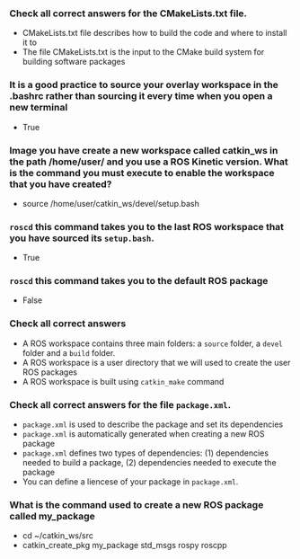 ### Check all correct answers for the CMakeLists.txt file. 
- CMakeLists.txt file describes how to build the code and where to install it to
- The file CMakeLists.txt is the input to the CMake build system for building software packages

### It is a good practice to source your overlay workspace in the .bashrc rather than sourcing it every time when you open a new terminal 
- True

### Image you have create a new workspace called catkin_ws in the path /home/user/ and you use a ROS Kinetic version. What is the command you must execute to enable the workspace that you have created?
- source /home/user/catkin_ws/devel/setup.bash

### `roscd` this command takes you to the last ROS workspace that you have sourced its `setup.bash`.
- True

### `roscd` this command takes you to the default ROS package
- False

### Check all correct answers
- A ROS workspace contains three main folders: a `source` folder, a `devel` folder and a `build` folder.
- A ROS workspace is a user directory that we will used to create the user ROS packages
- A ROS workspace is built using `catkin_make` command

### Check all correct answers for the file `package.xml`.
- `package.xml` is used to describe the package and set its dependencies
- `package.xml` is automatically generated when creating a new ROS package
- `package.xml` defines two types of dependencies: (1) dependencies needed to build a package, (2) dependencies needed to execute the package
- You can define a liencese of your package in `package.xml`.

### What is the command used to create a new ROS package called my_package
- cd ~/catkin_ws/src
- catkin_create_pkg my_package std_msgs rospy roscpp